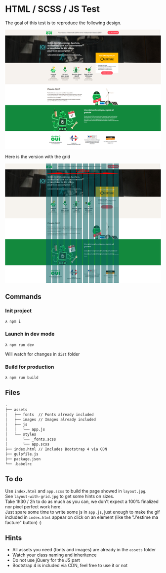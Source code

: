 # HTML / SCSS / JS Test

The goal of this test is to reproduce the following design. 

![Layout](./layout.png)

Here is the version with the grid

![Layout with grid](./layout-with-grid.jpg)

## Commands
### Init project

```
λ npm i
```

### Launch in dev mode

```
λ npm run dev
```
Will watch for changes in `dist` folder

### Build for production

```
λ npm run build
```

## Files

```
.
├── assets
│   ├── fonts  // Fonts already included
│   ├── images // Images already included
│   ├── js
│   │   └── app.js
│   └── styles
|       └── _fonts.scss
│       └── app.scss
├── index.html // Includes Bootstrap 4 via CDN
├── gulpfile.js
├── package.json
└── .babelrc
```

## To do

Use `index.html` and `app.scss` to build the page showed in `layout.jpg`.  
See `layout-with-grid.jpg` to get some hints on sizes.  
Take 1h30 / 2h to do as much as you can, we don't expect a 100% finalized nor pixel perfect work here.  
Just spare some time to write some js in `app.js`, just enough to make the gif included in `index.html` appear on click on an element (like the "J'estime ma facture" button) :)


## Hints
* All assets you need (fonts and images) are already in the `assets` folder
* Watch your class naming and inheritence
* Do not use jQuery for the JS part
* Bootstrap 4 is included via CDN, feel free to use it or not
